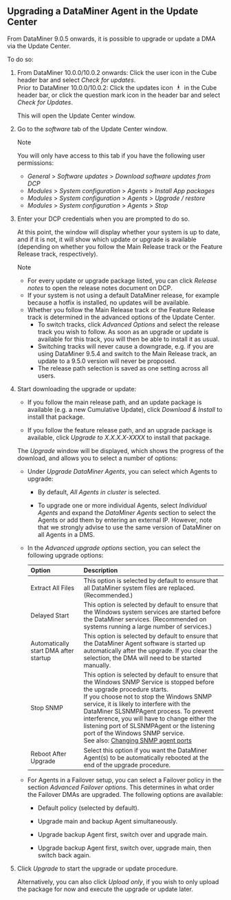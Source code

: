 ## Upgrading a DataMiner Agent in the Update Center

From DataMiner 9.0.5 onwards, it is possible to upgrade or update a DMA via the Update Center.

To do so:

1. From DataMiner 10.0.0/10.0.2 onwards: Click the user icon in the Cube header bar and select *Check for updates*.<br>Prior to DataMiner 10.0.0/10.0.2: Click the updates icon ![](../../images/updates_icon00065.png) in the Cube header bar, or click the question mark icon in the header bar and select *Check for Updates*.

    This will open the Update Center window.

2. Go to the *software* tab of the Update Center window.

    > [!NOTE]
    > You will only have access to this tab if you have the following user permissions:
    > - *General* > *Software* *updates* > *Download software updates from DCP*
    > - *Modules* > *System* *configuration* > *Agents* > *Install App packages*
    > - *Modules* > *System* *configuration* > *Agents* > *Upgrade / restore*
    > - *Modules* > *System* *configuration* > *Agents* > *Stop*

3. Enter your DCP credentials when you are prompted to do so.

    At this point, the window will display whether your system is up to date, and if it is not, it will show which update or upgrade is available (depending on whether you follow the Main Release track or the Feature Release track, respectively).

    > [!NOTE]
    > - For every update or upgrade package listed, you can click *Release notes* to open the release notes document on DCP.
    > - If your system is not using a default DataMiner release, for example because a hotfix is installed, no updates will be available.
    > - Whether you follow the Main Release track or the Feature Release track is determined in the advanced options of the Update Center.
    >     - To switch tracks, click *Advanced Options* and select the release track you wish to follow. As soon as an upgrade or update is available for this track, you will then be able to install it as usual.
    >     - Switching tracks will never cause a downgrade, e.g. if you are using DataMiner 9.5.4 and switch to the Main Release track, an update to a 9.5.0 version will never be proposed.
    >     - The release path selection is saved as one setting across all users.

4. Start downloading the upgrade or update:

    - If you follow the main release path, and an update package is available (e.g. a new Cumulative Update), click *Download & Install* to install that package.

    - If you follow the feature release path, and an upgrade package is available, click *Upgrade to X.X.X.X-XXXX* to install that package.

    The *Upgrade* window will be displayed, which shows the progress of the download, and allows you to select a number of options:

    - Under *Upgrade DataMiner Agents*, you can select which Agents to upgrade:

        - By default, *All Agents in cluster* is selected.

        - To upgrade one or more individual Agents, select *Individual Agents* and expand the *DataMiner Agents* section to select the Agents or add them by entering an external IP. However, note that we strongly advise to use the same version of DataMiner on all Agents in a DMS.

    - In the *Advanced upgrade options* section, you can select the following upgrade options:

        | Option                              | Description                                                                                                                                                                                                                                                                                                                                                                                                                                                                                                                                                           |
        |---------------------------------------|-----------------------------------------------------------------------------------------------------------------------------------------------------------------------------------------------------------------------------------------------------------------------------------------------------------------------------------------------------------------------------------------------------------------------------------------------------------------------------------------------------------------------------------------------------------------------|
        | Extract All Files                     | This option is selected by default to ensure that all DataMiner system files are replaced. (Recommended.)                                                                                                                                                                                                                                                                                                                                                                                                                                                             |
        | Delayed Start                         | This option is selected by default to ensure that the Windows system services are started before the DataMiner services. (Recommended on systems running a large number of services.)                                                                                                                                                                                                                                                                                                                                                                                 |
        | Automatically start DMA after startup | This option is selected by default to ensure that the DataMiner Agent software is started up automatically after the upgrade. If you clear the selection, the DMA will need to be started manually.                                                                                                                                                                                                                                                                                                                                                                   |
        | Stop SNMP                             | This option is selected by default to ensure that the Windows SNMP Service is stopped before the upgrade procedure starts.<br> If you choose not to stop the Windows SNMP service, it is likely to interfere with the DataMiner SLSNMPAgent process. To prevent interference, you will have to change either the listening port of SLSNMPAgent or the listening port of the Windows SNMP service.<br> See also: [Changing SNMP agent ports](../SNMP/Changing_SNMP_agent_ports.md) |
        | Reboot After Upgrade                  | Select this option if you want the DataMiner Agent(s) to be automatically rebooted at the end of the upgrade procedure.                                                                                                                                                                                                                                                                                                                                                                                                                                               |

    - For Agents in a Failover setup, you can select a Failover policy in the section *Advanced Failover options*. This determines in what order the Failover DMAs are upgraded. The following options are available:

        - Default policy (selected by default).

        - Upgrade main and backup Agent simultaneously.

        - Upgrade backup Agent first, switch over and upgrade main.

        - Upgrade backup Agent first, switch over, upgrade main, then switch back again.

5. Click *Upgrade* to start the upgrade or update procedure.

    Alternatively, you can also click *Upload only*, if you wish to only upload the package for now and execute the upgrade or update later.
